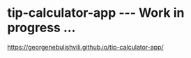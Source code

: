 # tip-calculator-app --- Work in progress ...
https://georgenebulishvili.github.io/tip-calculator-app/
